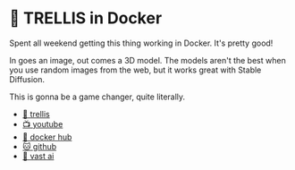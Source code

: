 # 🐋 TRELLIS in Docker

Spent all weekend getting this thing working in Docker. It's pretty good!

In goes an image, out comes a 3D model. The models aren't the best when you use
random images from the web, but it works great with Stable Diffusion.

This is gonna be a game changer, quite literally.

* [🌱 trellis](https://trellis3d.github.io/)
* [📺 youtube](https://www.youtube.com/watch?v=uF0ya06rRmw)
* [🐋 docker hub](https://hub.docker.com/r/bitplane1/trellis)
* [🐱 github](https://github.com/microsoft/TRELLIS/pull/30)
* [🤖 vast ai](https://cloud.vast.ai/?ref_id=87508&creator_id=87508&name=TRELLIS)

